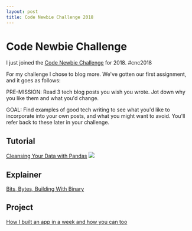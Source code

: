 ```yaml
---
layout: post
title: Code Newbie Challenge 2018
---
```


# Code Newbie Challenge

I just joined the [Code Newbie Challenge](http://bit.ly/2DISkLU) for 2018. #cnc2018

For my challenge I chose to blog more. We've gotten our first assignment, and it goes as follows:

PRE-MISSION: Read 3 tech blog posts you wish you wrote. Jot down why you like them and what you'd change.

GOAL: Find examples of good tech writing to see what you'd like to incorporate into your own posts, and what you might want to avoid. You'll refer back to these later in your challenge.

## Tutorial
[Cleansing Your Data with Pandas](https://medium.com/we-are-orb/cleansing-your-data-with-pandas-9fb639487a10)
![](https://cdn-images-1.medium.com/max/800/1*Xw27yS0rLj3LT1HUJwl0iw.jpeg)

## Explainer
[Bits, Bytes, Building With Binary](https://medium.com/basecs/bits-bytes-building-with-binary-13cb4289aafa)
![]()

## Project
[How I built an app in a week and how you can too](https://medium.com/chingu/how-i-built-an-app-in-a-week-and-how-you-can-too-b3a35379af01)
![]()


